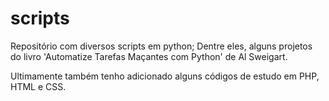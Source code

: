 # scripts
Repositório com diversos scripts em python; Dentre eles, alguns projetos do livro 'Automatize Tarefas Maçantes com Python' de Al Sweigart.

Ultimamente também tenho adicionado alguns códigos de estudo em PHP, HTML e CSS.
